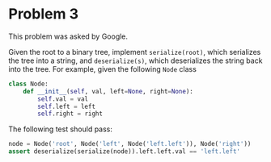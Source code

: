 # Problem 3


This problem was asked by Google.

Given the root to a binary tree, implement <code>serialize(root)</code>, which serializes the tree into a string, and <code>deserialize(s)</code>, which deserializes the string back into the tree.
For example, given the following <code>Node</code> class</p>

``` python
class Node:
    def __init__(self, val, left=None, right=None):
        self.val = val
        self.left = left
        self.right = right
```

The following test should pass:
``` python 
node = Node('root', Node('left', Node('left.left')), Node('right'))
assert deserialize(serialize(node)).left.left.val == 'left.left'
```  


